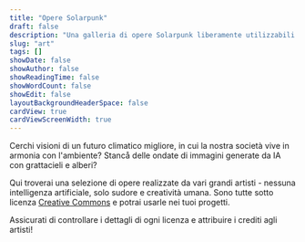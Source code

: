 ```yaml
---
title: "Opere Solarpunk"
draft: false
description: "Una galleria di opere Solarpunk liberamente utilizzabili sotto licenze aperte"
slug: "art"
tags: []
showDate: false
showAuthor: false
showReadingTime: false
showWordCount: false
showEdit: false
layoutBackgroundHeaderSpace: false
cardView: true
cardViewScreenWidth: true
---
```


Cerchi visioni di un futuro climatico migliore, in cui la nostra società vive in armonia con l'ambiente? Stancå delle ondate di immagini generate da IA con grattacieli e alberi?

Qui troverai una selezione di opere realizzate da vari grandi artisti - nessuna intelligenza artificiale, solo sudore e creatività umana. Sono tutte sotto licenza [Creative Commons](https://creativecommons.org/share-your-work/cclicenses/) e potrai usarle nei tuoi progetti.

Assicurati di controllare i dettagli di ogni licenza e attribuire i crediti agli artisti!

</BR>
